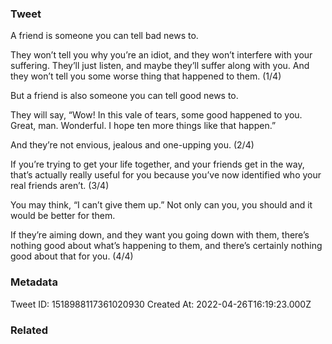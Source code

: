 ### Tweet
A friend is someone you can tell bad news to.

They won’t tell you why you’re an idiot, and they won’t interfere with your suffering. They’ll just listen, and maybe they’ll suffer along with you. And they won’t tell you some worse thing that happened to them. (1/4)

But a friend is also someone you can tell good news to.

They will say, “Wow! In this vale of tears, some good happened to you. Great, man. Wonderful. I hope ten more things like that happen.”

And they’re not envious, jealous and one-upping you. (2/4)

If you’re trying to get your life together, and your friends get in the way, that’s actually really useful for you because you’ve now identified who your real friends aren’t. (3/4)

You may think, “I can’t give them up.” Not only can you, you should and it would be better for them. 

If they’re aiming down, and they want you going down with them, there’s nothing good about what’s happening to them, and there’s certainly nothing good about that for you. (4/4)

### Metadata
Tweet ID: 1518988117361020930
Created At: 2022-04-26T16:19:23.000Z

### Related

